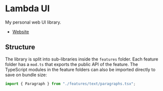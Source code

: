 # Lambda UI

My personal web UI library.

- [Website](https://eibens.github.io/lambda-ui/)

## Structure

The library is split into sub-libraries inside the `features` folder. Each
feature folder has a `mod.ts` that exports the public API of the feature. The
TypeScript modules in the feature folders can also be imported directly to save
on bundle size:

```ts
import { Paragraph } from "./features/text/paragraphs.tsx";
```
